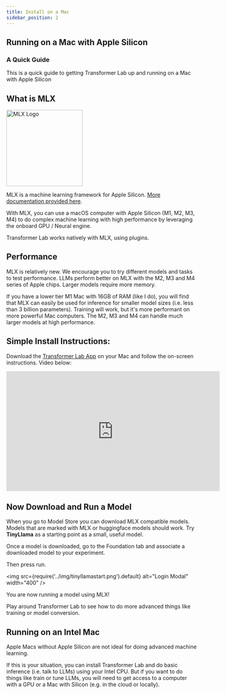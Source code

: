 ```yaml
---
title: Install on a Mac
sidebar_position: 2
---
```


## Running on a Mac with Apple Silicon

### A Quick Guide

This is a quick guide to getting Transformer Lab up and running on a Mac with Apple Silicon

## What is MLX

<img src="https://ml-explore.github.io/mlx/build/html/_static/mlx_logo.png" alt="MLX Logo" width="200" />

MLX is a machine learning framework for Apple Silicon. [More documentation provided here](https://github.com/ml-explore/mlx).

With MLX, you can use a macOS computer with Apple Silicon (M1, M2, M3, M4) to do complex machine learning with high performance by leveraging the onboard GPU / Neural engine.

Transformer Lab works natively with MLX, using plugins.

## Performance

MLX is relatively new. We encourage you to try different models and tasks to test performance. LLMs perform better on MLX with the M2, M3 and M4 series of Apple chips. Larger models require more memory.

If you have a lower tier M1 Mac with 16GB of RAM (like I do), you will find that MLX can easily be used for inference for smaller model sizes (i.e. less than 3 billion parameters). Training will work, but it's more performant on more powerful Mac computers. The M2, M3 and M4 can handle much larger models at high performance.

## Simple Install Instructions:

Download the [Transformer Lab App](http://transformerlab.ai) on your Mac and follow the on-screen instructions. Video below:

<iframe width="560" height="315" src="https://www.youtube.com/embed/SEYpvEOQ-Vw?si=eUYIzKR7rTZFLGVQ&cc_load_policy=1" title="YouTube video player" frameborder="0" allow="accelerometer; autoplay; clipboard-write; encrypted-media; gyroscope; picture-in-picture; web-share" allowfullscreen></iframe>

## Now Download and Run a Model

When you go to Model Store you can download MLX compatible models. Models that are marked with MLX or huggingface models should work. Try **TinyLlama** as a starting point as a small, useful model.

Once a model is downloaded, go to the Foundation tab and associate a downloaded model to your experiment.

Then press run.

<img src={require('../img/tinyllamastart.png').default} alt="Login Modal" width="400" />

You are now running a model using MLX!

Play around Transformer Lab to see how to do more advanced things like training or model conversion.

## Running on an Intel Mac

Apple Macs without Apple Silicon are not ideal for doing advanced machine learning.

If this is your situation, you can install Transformer Lab and do basic inference (i.e. talk to LLMs) using your Intel CPU. But if you want to do things like train or tune LLMs, you will need to get access to a computer with a GPU or a Mac with Silicon (e.g. in the cloud or locally).
